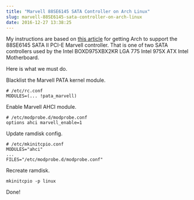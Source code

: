 ```yaml
---
title: "Marvell 88SE6145 SATA Controller on Arch Linux"
slug: marvell-88SE6145-sata-controller-on-arch-linux
date: 2016-12-27 13:38:25
---
```


My instructions are based on [this article](https://bbs.archlinux.org/viewtopic.php?id=105653) for getting Arch to support the 88SE6145 SATA II PCI-E Marvell controller. That is one of two SATA controllers used by the Intel BOXD975XBX2KR LGA 775 Intel 975X ATX Intel Motherboard.

<!-- more -->

Here is what we must do.

Blacklist the Marvell PATA kernel module.

```
# /etc/rc.conf
MODULES=(... !pata_marvell)
```

Enable Marvell AHCI module.

```
# /etc/modprobe.d/modprobe.conf
options ahci marvell_enable=1
```

Update ramdisk config.

```
# /etc/mkinitcpio.conf
MODULES="ahci"
...
FILES="/etc/modprobe.d/modprobe.conf"
```

Recreate ramdisk.

```
mkinitcpio -p linux
```

Done!

